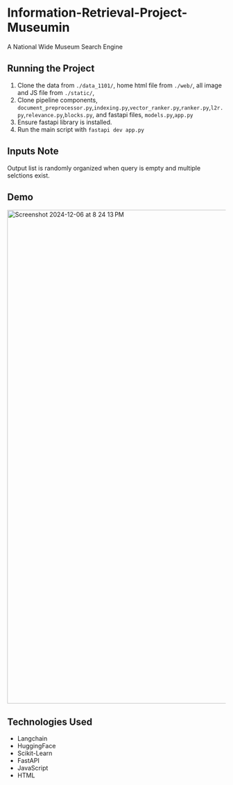 # Information-Retrieval-Project-Museumin
A National Wide Museum Search Engine

## Running the Project

1. Clone the data from `./data_1101/`, home html file from `./web/`, all image and JS file from `./static/`, 
2. Clone pipeline components, `document_preprocessor.py`,`indexing.py`,`vector_ranker.py`,`ranker.py`,`l2r.py`,`relevance.py`,`blocks.py`, and fastapi files, `models.py`,`app.py`
3. Ensure fastapi library is installed.
4. Run the main script with `fastapi dev app.py`

## Inputs Note
Output list is randomly organized when query is empty and multiple selctions exist.

## Demo
<img width="1139" alt="Screenshot 2024-12-06 at 8 24 13 PM" src="https://github.com/user-attachments/assets/b0dceb4a-7358-4e4f-8c93-0f6ba15639c0">

## Technologies Used
- Langchain
- HuggingFace
- Scikit-Learn
- FastAPI
- JavaScript
- HTML
